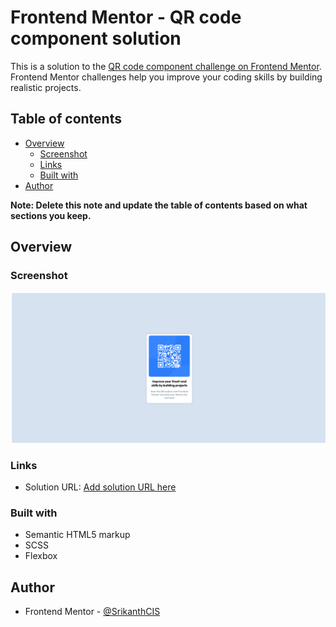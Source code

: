 # Frontend Mentor - QR code component solution

This is a solution to the [QR code component challenge on Frontend Mentor](https://www.frontendmentor.io/challenges/qr-code-component-iux_sIO_H). Frontend Mentor challenges help you improve your coding skills by building realistic projects.

## Table of contents

- [Overview](#overview)
  - [Screenshot](#screenshot)
  - [Links](#links)
  - [Built with](#built-with)
- [Author](#author)

**Note: Delete this note and update the table of contents based on what sections you keep.**

## Overview

### Screenshot

![](./Screenshot.png)

### Links

- Solution URL: [Add solution URL here](https://your-solution-url.com)

### Built with

- Semantic HTML5 markup
- SCSS
- Flexbox

## Author

- Frontend Mentor - [@SrikanthCIS](https://www.frontendmentor.io/profile/SrikanthCIS)
